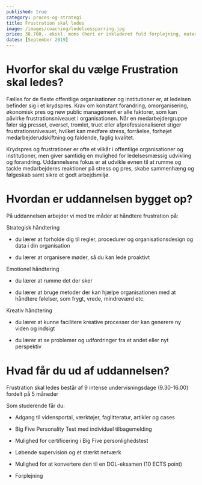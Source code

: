 ```yaml
---
published: true
category: proces-og-strategi
title: Frustration skal ledes
image: /images/coaching/ledelsessparring.jpg
price: 38.700,- ekskl. moms (heri er inkluderet fuld forplejning, materialer)
dates: [September 2019]
---
```


# Hvorfor skal du vælge Frustration skal ledes?

Fælles for de fleste offentlige organisationer og institutioner er, at ledelsen befinder sig i et krydspres. Krav om konstant forandring, omorganisering, økonomisk pres og new public management er alle faktorer, som kan påvirke frustrationsniveauet i organisationen. Når en medarbejdergruppe føler sig presset, overset, tromlet, truet eller afprofessionaliseret stiger frustrationsniveauet, hvilket kan medføre stress, forråelse, forhøjet medarbejderudskiftning og faldende, faglig kvalitet. 

Krydspres og frustrationer er ofte et vilkår i offentlige organisationer og institutioner, men giver samtidig en mulighed for ledelsesmæssig udvikling og forandring. Uddannelsens fokus er at udvikle evnen til at rumme og tackle medarbejderes reaktioner på stress og pres, skabe sammenhæng og følgeskab samt sikre et godt arbejdsmiljø.

# Hvordan er uddannelsen bygget op?

På uddannelsen arbejder vi med tre måder at håndtere frustration på: 

Strategisk håndtering 

- du lærer at forholde dig til regler, procedurer og organisationsdesign og data i din organisation 

- du lærer at organisere møder, så du kan lede proaktivt 

Emotionel håndtering 

- du lærer at rumme det der sker 

- du lærer at bruge metoder der kan hjælpe organisationen med at håndtere følelser, som frygt, vrede, mindreværd etc. 

Kreativ håndtering 

- du lærer at kunne facilitere kreative processer der kan generere ny viden og indsigt 

- du lærer at se problemer og udfordringer fra et andet eller nyt perspektiv 

# Hvad får du ud af uddannelsen?

Frustration skal ledes består af 9 intense undervisningsdage (9.30-16.00) fordelt på 5 måneder 

Som studerende får du: 

- Adgang til vidensportal, værktøjer, faglitteratur, artikler og cases 

- Big Five Personality Test med individuel tilbagemelding 

- Mulighed for certificering i Big Five personlighedstest 

- Løbende supervision og et stærkt netværk 

- Mulighed for at konvertere den til en DOL-eksamen (10 ECTS point) 

- Forplejning 